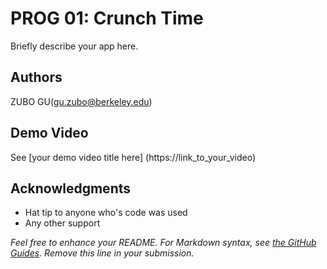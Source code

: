 # PROG 01: Crunch Time

Briefly describe your app here.

## Authors

ZUBO GU([gu.zubo@berkeley.edu](mailto:gu.zubo@berkeley.edu))

## Demo Video

See [your demo video title here] (https://link_to_your_video)

## Acknowledgments

* Hat tip to anyone who's code was used
* Any other support

*Feel free to enhance your README. For Markdown syntax, see [the GitHub Guides](https://guides.github.com/features/mastering-markdown/). Remove this line in your submission.*
